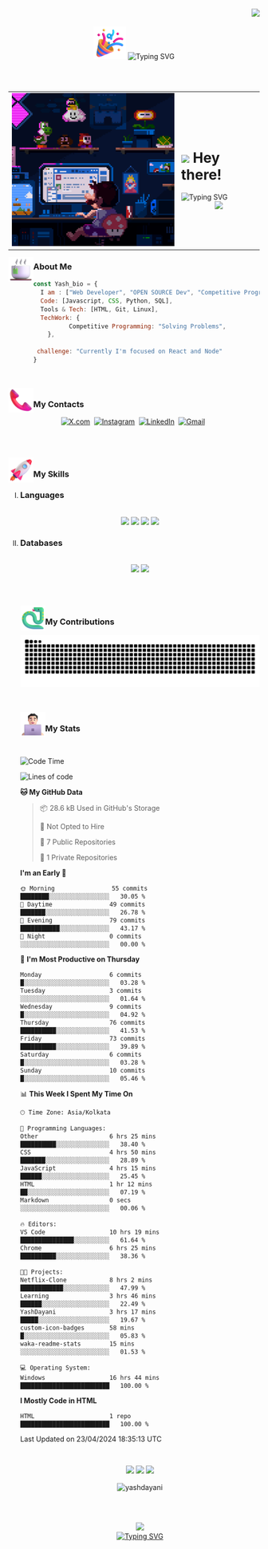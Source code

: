 <br>
<div align="right">
    <img src="https://komarev.com/ghpvc/?username=YashDayani&color=F8BAAA&style=flat">
</div>

<br>

<div align="center">
    <img src="PartyPopper.png" width="65">
    <img src="https://readme-typing-svg.demolab.com?font=Roboto&weight=700&size=30&duration=2500&pause=500&color=1F2328&center=true&vCenter=true&random=false&width=435&lines=‎‎‎‎‎WELCOME+TO+MY+PROFILE" alt="Typing SVG" />
</div>

<br><br>

<table border="0" cellspacing="0" cellpadding="0">
  <tr>
    <td style="border: 0";>
      <img width="400" src="coder.gif" />
    </td>
    <td style="border: 0";>
       <h1><img src="https://raw.githubusercontent.com/Tarikul-Islam-Anik/Animated-Fluent-Emojis/master/Emojis/Hand%20gestures/Waving%20Hand%20Medium-Light%20Skin%20Tone.png" width="50"> Hey there!</h1>
    <div>
        <img src="https://readme-typing-svg.demolab.com?font=Roboto&weight=700&size=30&duration=2500&pause=500&color=1F2328&vCenter=true&random=false&width=435&lines=I+am+Yash+Dayani;A+Passionate+Web+Developer" alt="Typing SVG" /></h1><div align="center">
        <img src="https://github-profile-trophy.vercel.app/?username=yashdayani&column=4&margin-w=20&margin-h=20">
    </div>
    </td>
  </tr>
</table>
        
<img align='left' src="https://github.com/Ayon-SSP/Ayon-SSP/blob/main/Profile2/cofi.png" width="50">
<h3>About Me</h3>

```javascript
const Yash_bio = {
  I am : ["Web Developer", "OPEN SOURCE Dev", "Competitive Programming"],
  Code: [Javascript, CSS, Python, SQL],
  Tools & Tech: [HTML, Git, Linux],
  TechWork: {
          Competitive Programming: "Solving Problems",
    },

 challenge: "Currently I'm focused on React and Node"
}
```
<br/>
<br/>

<img align='left' src="Telephone.png" width="50">
<h3>My Contacts</h3>
<div align="center"> 
    <a href="https://twitter.com/yash_dayani"><img src="https://img.shields.io/badge/X-%23000000.svg?style=for-the-badge&logo=X&logoColor=white" alt="X.com" /></a>&nbsp;
    <a href="https://instagram.com/yash.dayani"><img src="https://img.shields.io/badge/instagram-%23E4405F.svg?&style=for-the-badge&logo=instagram&logoColor=white" alt="Instagram" /></a>&nbsp;
    <a href="https://www.linkedin.com/in/yashday/"><img src="https://img.shields.io/badge/linkedin-%230077B5.svg?&style=for-the-badge&logo=linkedin&logoColor=white" alt="LinkedIn" /></a>&nbsp;
    <a href="mailto:yashdayani0@gmail.com?cc=yash4work+viaGithub@proton.me&subject=Hello%20Yash!"><img src="https://img.shields.io/badge/gmail-%23D14836.svg?&style=for-the-badge&logo=gmail&logoColor=white" alt="Gmail"/></a>&nbsp;
</div>

<br/>
<h2></h2>
<br/>

<img align='left' src="Rocket.png" width="50">
<h3>My Skills</h3>
<ol type="I">
    <li><h3>Languages</h3> <br>
        <!-- Languages -->
        <div align="center"> 
            <img src="https://img.shields.io/badge/html5-%23E34F26.svg?style=for-the-badge&logo=html5&logoColor=white&color=F4470B">
            <img src="https://img.shields.io/badge/css3-%231572B6.svg?style=for-the-badge&logo=css3&logoColor=white&color=2862E9">
            <img src="https://img.shields.io/badge/javascript-%23323330.svg?style=for-the-badge&logo=javascript&logoColor=%23F7DF1E">
            <img src="https://img.shields.io/badge/python-3670A0?style=for-the-badge&logo=python&logoColor=ffdd54&color=4886B7">
        </div>
    </li>
    <li><h3>Databases</h3> <br>
        <!-- Database -->
        <div align="center">
            <img src="https://img.shields.io/badge/sqlite-%2307405e.svg?style=for-the-badge&logo=sqlite&logoColor=white">
            <img src="https://img.shields.io/badge/mysql-4479A1.svg?style=for-the-badge&logo=mysql&logoColor=white">
        </div> 
<!-- Frameworks -->
<!-- Tools -->
<!-- OS <img src=""> -->


<br/>
<h2></h2>
<br/>

<img align='left' src="Snake.png" width="50">
<h3>My Contributions</h3>
<img alt="snake eating my contributions" src="https://raw.githubusercontent.com/yashdayani/yashdayani/output/github-contribution-grid-snake.svg">

<br/>
<h2></h2>
<br/>

<img align='left' src="Stats.png" width="50">
<h3>My Stats</h3>
<br>

<!--START_SECTION:waka-->
![Code Time](http://img.shields.io/badge/Code%20Time-16%20hrs%2044%20mins-blue)

![Lines of code](https://img.shields.io/badge/From%20Hello%20World%20I%27ve%20Written-1.3%20thousand%20lines%20of%20code-blue)

**🐱 My GitHub Data** 

> 📦 28.6 kB Used in GitHub's Storage 
 > 
> 🚫 Not Opted to Hire
 > 
> 📜 7 Public Repositories 
 > 
> 🔑 1 Private Repositories 
 > 
**I'm an Early 🐤** 

```text
🌞 Morning                55 commits          ████████░░░░░░░░░░░░░░░░░   30.05 % 
🌆 Daytime                49 commits          ███████░░░░░░░░░░░░░░░░░░   26.78 % 
🌃 Evening                79 commits          ███████████░░░░░░░░░░░░░░   43.17 % 
🌙 Night                  0 commits           ░░░░░░░░░░░░░░░░░░░░░░░░░   00.00 % 
```
📅 **I'm Most Productive on Thursday** 

```text
Monday                   6 commits           █░░░░░░░░░░░░░░░░░░░░░░░░   03.28 % 
Tuesday                  3 commits           ░░░░░░░░░░░░░░░░░░░░░░░░░   01.64 % 
Wednesday                9 commits           █░░░░░░░░░░░░░░░░░░░░░░░░   04.92 % 
Thursday                 76 commits          ██████████░░░░░░░░░░░░░░░   41.53 % 
Friday                   73 commits          ██████████░░░░░░░░░░░░░░░   39.89 % 
Saturday                 6 commits           █░░░░░░░░░░░░░░░░░░░░░░░░   03.28 % 
Sunday                   10 commits          █░░░░░░░░░░░░░░░░░░░░░░░░   05.46 % 
```


📊 **This Week I Spent My Time On** 

```text
🕑︎ Time Zone: Asia/Kolkata

💬 Programming Languages: 
Other                    6 hrs 25 mins       ██████████░░░░░░░░░░░░░░░   38.40 % 
CSS                      4 hrs 50 mins       ███████░░░░░░░░░░░░░░░░░░   28.89 % 
JavaScript               4 hrs 15 mins       ██████░░░░░░░░░░░░░░░░░░░   25.45 % 
HTML                     1 hr 12 mins        ██░░░░░░░░░░░░░░░░░░░░░░░   07.19 % 
Markdown                 0 secs              ░░░░░░░░░░░░░░░░░░░░░░░░░   00.06 % 

🔥 Editors: 
VS Code                  10 hrs 19 mins      ███████████████░░░░░░░░░░   61.64 % 
Chrome                   6 hrs 25 mins       ██████████░░░░░░░░░░░░░░░   38.36 % 

🐱‍💻 Projects: 
Netflix-Clone            8 hrs 2 mins        ████████████░░░░░░░░░░░░░   47.99 % 
Learning                 3 hrs 46 mins       ██████░░░░░░░░░░░░░░░░░░░   22.49 % 
YashDayani               3 hrs 17 mins       █████░░░░░░░░░░░░░░░░░░░░   19.67 % 
custom-icon-badges       58 mins             █░░░░░░░░░░░░░░░░░░░░░░░░   05.83 % 
waka-readme-stats        15 mins             ░░░░░░░░░░░░░░░░░░░░░░░░░   01.53 % 

💻 Operating System: 
Windows                  16 hrs 44 mins      █████████████████████████   100.00 % 
```

**I Mostly Code in HTML** 

```text
HTML                     1 repo              █████████████████████████   100.00 % 
```




 Last Updated on 23/04/2024 18:35:13 UTC
<!--END_SECTION:waka-->

<br>
<div align=center>
  <p align="center">
  <img height="50%" width="auto" src ="https://github-readme-stats.vercel.app/api?username=yashdayani&show_icons=true&count_private=true&theme=swift&hide_border=true&hide=issues,contribs&bg_color=00000000">
  <img height="50%" width="auto" src ="https://github-readme-stats.vercel.app/api/top-langs/?username=yashdayani&layout=compact&hide_border=true&theme=swift&bg_color=00000000&langs_count=6">
  <img src ="https://github-readme-streak-stats.herokuapp.com?user=yashdayani&theme=swift&hide_border=true&background=FFFFFF00">
      <p><img align="center" src="https://github-readme-streak-stats.herokuapp.com/?user=yashdayani&" alt="yashdayani" /></p>
  <br>
  <br>

<!-- <p align="center">
  <img align="left" src ="https://github-readme-stats.vercel.app/api/pin/?username=yashdayani&repo=Netflix-Clone">
  <img align="right" src ="https://github-readme-stats.vercel.app/api/pin/?username=yashdayani&repo=Netflix-Clone">
</p> -->


<a href="#" align='left'><img src="https://raw.githubusercontent.com/Tarikul-Islam-Anik/Animated-Fluent-Emojis/master/Emojis/Hand%20gestures/Backhand%20Index%20Pointing%20Up%20Light%20Skin%20Tone.png" width="50">
<br>
<img src="https://readme-typing-svg.demolab.com?font=Roboto&weight=700&size=20&duration=1000&pause=3000&color=1F2328&center=true&vCenter=true&random=false&width=435&lines=‎‎‎‎‎SCROLL+TO+TOP" alt="Typing SVG" /></a>
